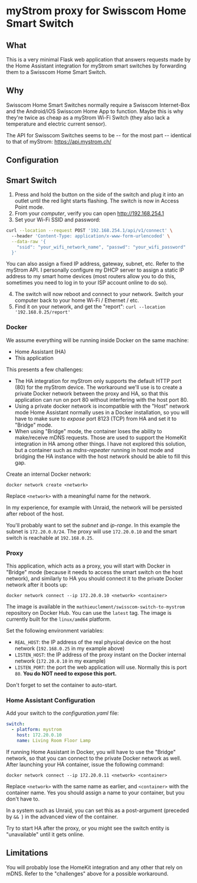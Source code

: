 # myStrom proxy for Swisscom Home Smart Switch

## What

This is a very minimal Flask web application that answers requests made by the Home Assistant integration for
myStrom smart switches by forwarding them to a Swisscom Home Smart Switch.

## Why

Swisscom Home Smart Switches normally require a Swisscom Internet-Box and the Android/iOS Swisscom Home App
to function. Maybe this is why they're twice as cheap as a myStrom Wi-Fi Switch (they also lack a temperature
and electric current sensor).

The API for Swisscom Switches seems to be -- for the most part -- identical to that of myStrom: https://api.mystrom.ch/

## Configuration

## Smart Switch

1. Press and hold the button on the side of the switch and plug it into an outlet until the red light starts flashing.
The switch is now in Access Point mode.
2. From your _computer_, verify you can open http://192.168.254.1
3. Set your Wi-Fi SSID and password:

```bash
curl --location --request POST '192.168.254.1/api/v1/connect' \                                                                 
  --header 'Content-Type: application/x-www-form-urlencoded' \
  --data-raw '{
    "ssid": "your_wifi_network_name", "passwd": "your_wifi_password"
  }'
```

You can also assign a fixed IP address, gateway, subnet, etc. Refer to the myStrom API.
I personally configure my DHCP server to assign a static IP address to my smart home devices (most routers
allow you to do this, sometimes you need to log in to your ISP account online to do so).

4. The switch will now reboot and connect to your network. Switch your computer back to your home Wi-Fi / Ethernet / etc.
5. Find it on your network, and get the "report": `curl --location '192.168.0.25/report'`

### Docker

We assume everything will be running inside Docker on the same machine:

  - Home Assistant (HA)
  - This application

This presents a few challenges:

  - The HA integration for myStrom only supports the default HTTP port (80) for the myStrom device.
    The workaround we'll use is to create a private Docker network between the proxy and HA, so
    that this application can run on port 80 without interfering with the host port 80.
  - Using a private docker network is incompatible with the "Host" network mode Home Assistant 
    normally uses in a Docker installation, so you will have to make sure to _expose_ port 8123
    (TCP) from HA and set it to "Bridge" mode.
  - When using "Bridge" mode, the container loses the ability to make/receive mDNS requests.
    Those are used to support the HomeKit integration in HA among other things.
    I have not explored this solution, but a container such as _mdns-repeater_ running in host mode
    and bridging the HA instance with the host network should be able to fill this gap.

Create an internal Docker network:

```docker network create <network>```

Replace `<network>` with a meaningful name for the network.

In my experience, for example with Unraid, the network will be persisted after reboot of the host.

You'll probably want to set the _subnet_ and _ip-range_. In this example the subnet is `172.20.0.0/24`. The proxy will use
`172.20.0.10` and the smart switch is reachable at `192.168.0.25`.

### Proxy

This application, which acts as a proxy, you will start with Docker in "Bridge" mode (because it needs to access 
the smart switch on the host network), and similarly to HA you should connect it to the private Docker
network after it boots up:

```docker network connect --ip 172.20.0.10 <network> <container>```

The image is available in the `mathieuclement/swisscom-switch-to-mystrom` repository on Docker Hub. You can use the
`latest` tag. The image is currently built for the `linux/amd64` platform.

Set the following environment variables:

  - `REAL_HOST`: the IP address of the real physical device on the host network (`192.168.0.25` in my example above)
  - `LISTEN_HOST`: the IP address of the proxy instant on the Docker internal network (`172.20.0.10` in my example)
  - `LISTEN_PORT`: the port the web application will use. Normally this is port `80`. **You do NOT need to expose this port.**

Don't forget to set the container to auto-start.

### Home Assistant Configuration

Add your switch to the _configuration.yaml_ file:

```yaml
switch:
  - platform: mystrom
    host: 172.20.0.10
    name: Living Room Floor Lamp
```

If running Home Assistant in Docker, you will have to use the "Bridge" network, so that you can connect to the
private Docker network as well. After launching your HA container, issue the following command:

```docker network connect --ip 172.20.0.11 <network> <container>```

Replace `<network>` with the same name as earlier, and `<container>` with the container name. Yes you should assign
a name to your container, but you don't have to.

In a system such as Unraid, you can set this as a post-argument (preceded by `&& `) in the advanced view of the container.

Try to start HA after the proxy, or you might see the switch entity is "unavailable" until it gets online.

## Limitations

You will probably lose the HomeKit integration and any other that rely on mDNS. Refer to the "challenges" above
for a possible workaround.
